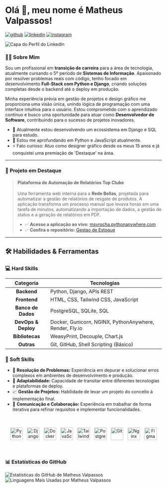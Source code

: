 # Olá 👋, meu nome é Matheus Valpassos!

[![github](https://img.shields.io/badge/github-%2324292e.svg?&style=for-the-badge&logo=github&logoColor=white)](https://github.com/matheusvalpassos) [![linkedin](https://img.shields.io/badge/linkedin-%231E77B5.svg?&style=for-the-badge&logo=linkedin&logoColor=white)](https://linkedin.com/in/matheusvalpassos) [![instagram](https://img.shields.io/badge/instagram-%23000000.svg?&style=for-the-badge&logo=instagram&logoColor=white)](https://instagram.com/matheus.valpassoss)

![Capa do Perfil do LinkedIn](https://media.licdn.com/dms/image/v2/D4D16AQFH_Etxb-rbYw/profile-displaybackgroundimage-shrink_350_1400/B4DZdgZdFsHAAY-/0/1749668975620?e=1756339200&v=beta&t=oOyUv5YRsTvrdTfcfP1YzFoQJ062VOmLizxOctOTjvg)

### 👨‍💻 Sobre Mim

Sou um profissional em **transição de carreira** para a área de tecnologia, atualmente cursando o 5º período de **Sistemas de Informação**. Apaixonado por resolver problemas reais com código, tenho focado em desenvolvimento **Full-Stack com Python e Django**, criando soluções completas desde o backend até o deploy em produção.

Minha experiência prévia em gestão de projetos e design gráfico me proporciona uma visão única, unindo lógica de programação com uma interface intuitiva para o usuário. Estou comprometido com o aprendizado contínuo e busco uma oportunidade para atuar como **Desenvolvedor de Software**, contribuindo para o sucesso de projetos inovadores.

- 🔭 Atualmente estou desenvolvendo um ecossistema em Django e SQL para estudo.
- 🌱 Estou me aprofundando em Python e JavaScript atualmente.
- ⚡ Fato curioso: Atuo como designer gráfico desde os meus 15 anos e já conquistei uma premiação de 'Destaque' na área.

---

### 🚀 Projeto em Destaque

> #### Plataforma de Automação de Relatórios Top Clube
> Uma ferramenta web interna para a **Rede Bellas**, projetada para automatizar a gestão de relatórios de resgate de produtos. A aplicação transforma um processo manual que levava horas em uma tarefa de minutos, automatizando a importação de dados, a gestão de status e a geração de relatórios em PDF.
> 
> * ✅ **Acesse a aplicação ao vivo:** [msvrocha.pythonanywhere.com](https://msvrocha.pythonanywhere.com/)
> * ✅ **Confira o repositório:** [Gestao de Estoque](https://github.com/matheusvalpassos/GestaoEstoque)

---

## 🛠️ Habilidades & Ferramentas

### 💻 Hard Skills

| Categoria | Tecnologias |
| :---: | --- |
| **Backend** | Python, Django, APIs REST |
| **Frontend** | HTML, CSS, Tailwind CSS, JavaScript |
| **Banco de Dados** | PostgreSQL, SQLite, SQL |
| **DevOps & Deploy** | Docker, Gunicorn, NGINX, PythonAnywhere, Render, Fly.io |
| **Bibliotecas**| WeasyPrint, Decouple, Chart.js |
| **Outras** | Git, GitHub, Shell Scripting (Básico) |

### 🤝 Soft Skills

* 🧩 **Resolução de Problemas:** Experiência em depurar e solucionar erros complexos em ambientes de desenvolvimento e produção.
* 🔄 **Adaptabilidade:** Capacidade de transitar entre diferentes tecnologias e plataformas de deploy.
* 📈 **Gestão de Projetos:** Habilidade de levar um projeto do conceito à implementação final.
* 💬 **Comunicação e Colaboração:** Experiência em trabalhar de forma iterativa para refinar requisitos e implementar funcionalidades.

<br/>

<p align="center">
<a href="https://www.python.org/" target="_blank"><img style="margin: 5px" src="https://profilinator.rishav.dev/skills-assets/python-original.svg" alt="Python" height="40" /></a>
<a href="https://www.djangoproject.com/" target="_blank"><img style="margin: 5px" src="https://profilinator.rishav.dev/skills-assets/django-original.svg" alt="Django" height="40" /></a>
<a href="https://www.docker.com/" target="_blank"><img style="margin: 5px" src="https://profilinator.rishav.dev/skills-assets/docker-original-wordmark.svg" alt="Docker" height="40" /></a>
<a href="https://www.javascript.com/" target="_blank"><img style="margin: 5px" src="https://profilinator.rishav.dev/skills-assets/javascript-original.svg" alt="JavaScript" height="40" /></a>
<a href="https://www.tailwindcss.com/" target="_blank"><img style="margin: 5px" src="https://profilinator.rishav.dev/skills-assets/tailwindcss.svg" alt="Tailwind CSS" height="40" /></a>
<a href="https://www.postgresql.org/" target="_blank"><img style="margin: 5px" src="https://profilinator.rishav.dev/skills-assets/postgresql-original-wordmark.svg" alt="PostgreSQL" height="40" /></a>
<a href="https://github.com/" target="_blank"><img style="margin: 5px" src="https://profilinator.rishav.dev/skills-assets/git-scm-icon.svg" alt="Git" height="40" /></a>
<a href="https://www.nginx.com/" target="_blank"><img style="margin: 5px" src="https://profilinator.rishav.dev/skills-assets/nginx-original.svg" alt="Nginx" height="40" /></a>
<a href="https://www.figma.com/" target="_blank"><img style="margin: 5px" src="https://profilinator.rishav.dev/skills-assets/figma-icon.svg" alt="Figma" height="40" /></a>
</p>
<br/>

### 📊 Estatísticas do GitHub

![Estatísticas do GitHub de Matheus Valpassos](https://github-readme-stats.vercel.app/api?username=matheusvalpassos&show_icons=true&count_private=true&hide_border=true&theme=tokyonight)
![Linguagens Mais Usadas por Matheus Valpassos](https://github-readme-stats.vercel.app/api/top-langs/?username=matheusvalpassos&hide_border=true&layout=compact&theme=tokyonight)

